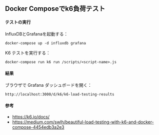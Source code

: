 ## Docker Composeでk6負荷テスト

#### テストの実行
InfluxDBとGrafanaを起動する：
```
docker-compose up -d influxdb grafana
```
K6 テストを実行する：
```
docker-compose run k6 run /scripts/<script-name>.js
```

#### 結果
ブラウザで Grafana ダッシュボードを開く：
```
http://localhost:3000/d/k6/k6-load-testing-results
```

#### 参考
* https://k6.io/docs/
* https://medium.com/swlh/beautiful-load-testing-with-k6-and-docker-compose-4454edb3a2e3